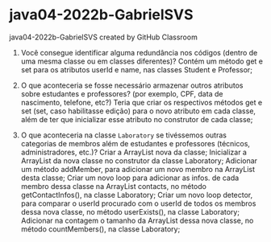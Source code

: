 # java04-2022b-GabrielSVS
java04-2022b-GabrielSVS created by GitHub Classroom

1) Você consegue identificar alguma redundância nos códigos (dentro de uma mesma classe ou em classes diferentes)?
   Contém um método get e set para os atributos userId e name, nas classes Student e Professor;

2) O que aconteceria se fosse necessário armazenar outros atributos sobre estudantes e professores? (por exemplo, CPF, data de nascimento, telefone, etc?)
   Teria que criar os respectivos métodos get e set (set, caso habilitasse edição) para o novo atributo em cada classe, além de ter que inicializar esse atributo no construtor de cada classe;

3) O que aconteceria na classe `Laboratory` se tivéssemos outras categorias de membros além de estudantes e professores (técnicos, administradores, etc.)?
   Criar a ArrayList nova da classe;
   Inicializar a ArrayList da nova classe no construtor da classe Laboratory;
   Adicionar um método addMember, para adicionar um novo membro na ArrayList desta classe;
   Criar um novo loop para adicionar as infos. de cada membro dessa classe na ArrayList<string> contacts, no método getContactInfos(), na classe Laboratory;
   Criar um novo loop detector, para comparar o userId procurado com o userId de todos os membros dessa nova classe, no método userExists(), na classe Laboratory;
   Adicionar na contagem o tamanho da ArrayList dessa nova classe, no método countMembers(), na classe Laboratory;
